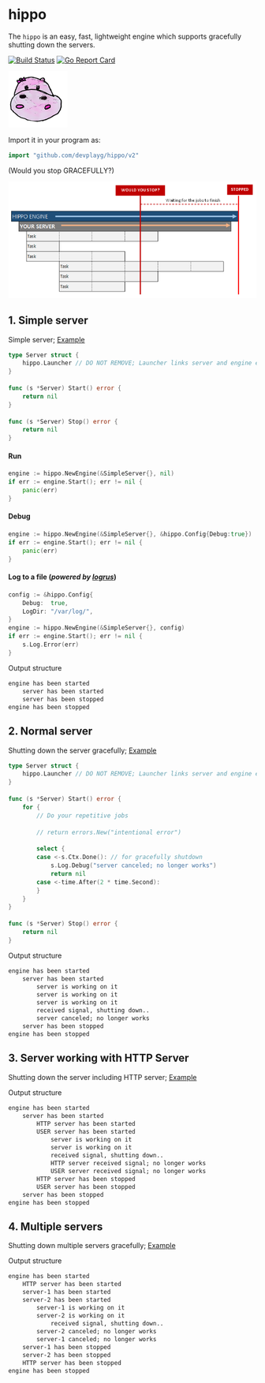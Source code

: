 # hippo

The `hippo` is an easy, fast, lightweight engine which supports gracefully shutting down the servers.

[![Build Status](https://travis-ci.org/devplayg/hippo.svg?branch=master)](https://travis-ci.org/devplayg/hippo)
[![Go Report Card](https://goreportcard.com/badge/github.com/devplayg/hippo)](https://goreportcard.com/report/github.com/devplayg/hippo)

![Hippo](hippo.png)

Import it in your program as:

```go
import "github.com/devplayg/hippo/v2"
```

(Would you stop GRACEFULLY?)

![Image of Yaktocat](would-you-stop.png)

## 1. Simple server 

Simple server;
[Example](https://github.com/devplayg/hippo/blob/master/examples/simple/main.go)

```go
type Server struct {
	hippo.Launcher // DO NOT REMOVE; Launcher links server and engine each other.
}

func (s *Server) Start() error {
	return nil
}

func (s *Server) Stop() error {
	return nil
}
```

#### Run

```go
engine := hippo.NewEngine(&SimpleServer{}, nil)
if err := engine.Start(); err != nil {
    panic(err)
}
```

#### Debug

```go
engine := hippo.NewEngine(&SimpleServer{}, &hippo.Config{Debug:true})
if err := engine.Start(); err != nil {
    panic(err)
}
```

#### Log to a file (*powered by [logrus](https://github.com/sirupsen/logrus)*)

```go
config := &hippo.Config{
    Debug:  true,
    LogDir: "/var/log/",
}
engine := hippo.NewEngine(&SimpleServer{}, config)
if err := engine.Start(); err != nil {
    s.Log.Error(err)
}
```

Output structure

    engine has been started
        server has been started
        server has been stopped
    engine has been stopped


## 2. Normal server

Shutting down the server gracefully;
[Example](https://github.com/devplayg/hippo/blob/master/examples/normal/main.go) 

```go
type Server struct {
    hippo.Launcher // DO NOT REMOVE; Launcher links server and engine each other.
}

func (s *Server) Start() error {
    for {
        // Do your repetitive jobs

        // return errors.New("intentional error")

        select {
        case <-s.Ctx.Done(): // for gracefully shutdown
            s.Log.Debug("server canceled; no longer works")
            return nil
        case <-time.After(2 * time.Second):
        }
    }
}

func (s *Server) Stop() error {
    return nil
}
```

Output structure

    engine has been started                      
        server has been started                      
            server is working on it                      
            server is working on it                      
            server is working on it                      
            received signal, shutting down..             
            server canceled; no longer works             
        server has been stopped                      
    engine has been stopped  
    
    
## 3. Server working with HTTP Server

Shutting down the server including HTTP server; 
[Example](https://github.com/devplayg/hippo/blob/master/examples/http/main.go)

Output structure

    engine has been started                      
        server has been started                      
            HTTP server has been started
            USER server has been started                 
                server is working on it                      
                server is working on it                      
                received signal, shutting down..
                HTTP server received signal; no longer works
                USER server received signal; no longer works             
            HTTP server has been stopped                 
            USER server has been stopped                 
        server has been stopped                      
    engine has been stopped
    
    
## 4. Multiple servers

Shutting down multiple servers gracefully;
[Example](https://github.com/devplayg/hippo/blob/master/examples/multiple/main.go)

Output structure

    engine has been started
        HTTP server has been started
        server-1 has been started
        server-2 has been started
            server-1 is working on it
            server-2 is working on it
                received signal, shutting down..
            server-2 canceled; no longer works
            server-1 canceled; no longer works
        server-1 has been stopped
        server-2 has been stopped
        HTTP server has been stopped
    engine has been stopped
